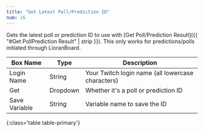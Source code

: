 ```yaml
---
title: "Get Latest Poll/Prediction ID"
num: 16
---
```


Gets the latest poll or prediction ID to use with [Get Poll/Prediction Result]({{ "#Get PollPrediction Result" | strip }}). This only works for predictions/polls initiated through LioranBoard.


| Box Name | Type | Description | 
|-------|--------|--------
|Login Name|String|Your Twitch login name (all lowercase characters)
|Get|Dropdown |Whether it's a poll or prediction ID
|Save Variable|String|Variable name to save the ID
{:class='table table-primary'}









